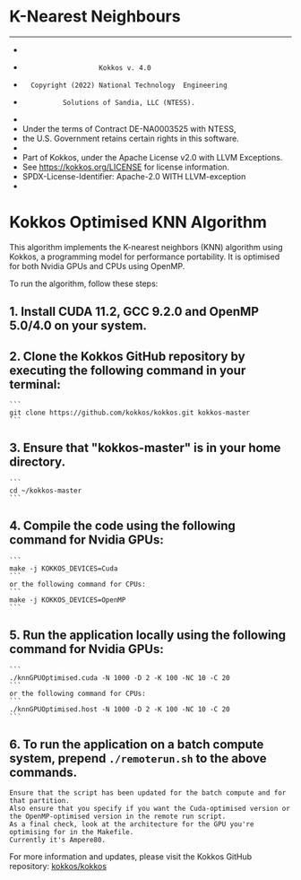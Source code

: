 # K-Nearest Neighbours 
 * ************************************************************************
 *
 *                        Kokkos v. 4.0
 *       Copyright (2022) National Technology  Engineering
 *               Solutions of Sandia, LLC (NTESS).
 *
 * Under the terms of Contract DE-NA0003525 with NTESS,
 * the U.S. Government retains certain rights in this software.
 *
 * Part of Kokkos, under the Apache License v2.0 with LLVM Exceptions.
 * See https://kokkos.org/LICENSE for license information.
 * SPDX-License-Identifier: Apache-2.0 WITH LLVM-exception
 *
 

 # Kokkos Optimised KNN Algorithm
 
 This algorithm implements the K-nearest neighbors (KNN) algorithm using Kokkos, a programming model for performance portability. 
 It is optimised for both Nvidia GPUs and CPUs using OpenMP.
 
 To run the algorithm, follow these steps:
 
 ## 1. Install CUDA 11.2, GCC 9.2.0 and OpenMP 5.0/4.0 on your system.
 
 ## 2. Clone the Kokkos GitHub repository by executing the following command in your terminal:
    ```
    git clone https://github.com/kokkos/kokkos.git kokkos-master
    ```
 
 ## 3. Ensure that "kokkos-master" is in your home directory.
    ```
    cd ~/kokkos-master
    ```
 
 ## 4. Compile the code using the following command for Nvidia GPUs:
    ```
    make -j KOKKOS_DEVICES=Cuda
    ```
    or the following command for CPUs:
    ```
    make -j KOKKOS_DEVICES=OpenMP
    ```
 
 ## 5. Run the application locally using the following command for Nvidia GPUs:
    ```
    ./knnGPUOptimised.cuda -N 1000 -D 2 -K 100 -NC 10 -C 20
    ```
    or the following command for CPUs:
    ```
    ./knnGPUOptimised.host -N 1000 -D 2 -K 100 -NC 10 -C 20
    ```
 
 ## 6. To run the application on a batch compute system, prepend `./remoterun.sh` to the above commands.
    Ensure that the script has been updated for the batch compute and for that partition.
    Also ensure that you specify if you want the Cuda-optimised version or the OpenMP-optimised version in the remote run script.
    As a final check, look at the architecture for the GPU you're optimising for in the Makefile.
    Currently it's Ampere80.
 
 For more information and updates, please visit the Kokkos GitHub repository: [kokkos/kokkos](https://github.com/kokkos/kokkos)

